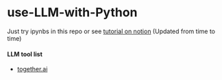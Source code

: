 # use-LLM-with-Python

Just try ipynbs in this repo or see [tutorial on notion](https://working-pikas.notion.site/72f875a4ad994edaa7b5dea5a1e4948b?v=9650821aca204009ba23f15eb2175129) (Updated from time to time)

#### LLM tool list
- [together.ai](https://www.together.ai/)
